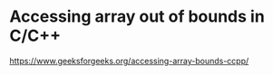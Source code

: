 # Accessing array out of bounds in C/C++

https://www.geeksforgeeks.org/accessing-array-bounds-ccpp/